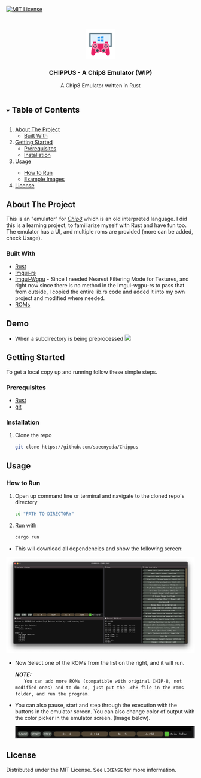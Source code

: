 [![MIT License][license-shield]][license-url]

<!-- PROJECT LOGO -->
<br />
<p align="center">
  <a href="https://github.com/github_username/repo_name">
    <img src="images/logo.png" alt="Logo" width="80" height="80">
  </a>

  <h3 align="center">CHIPPUS - A Chip8 Emulator (WIP)</h3>

  <p align="center">
  A Chip8 Emulator written in Rust
  </p>
</p>



<!-- TABLE OF CONTENTS -->
<details open="open">
  <summary><h2 style="display: inline-block">Table of Contents</h2></summary>
  <ol>
    <li>
      <a href="#about-the-project">About The Project</a>
      <ul>
        <li><a href="#built-with">Built With</a></li>
      </ul>
    </li>
    <li>
      <a href="#getting-started">Getting Started</a>
      <ul>
        <li><a href="#prerequisites">Prerequisites</a></li>
        <li><a href="#installation">Installation</a></li>
      </ul>
    </li>
    <li><a href="#usage">Usage</a></li>
    <ul>
        <li><a href="#how-to-run">How to Run</a></li>
        <li><a href="#example-images">Example Images</a></li>
      </ul>
    <li><a href="#license">License</a></li>
  </ol>
</details>



<!-- ABOUT THE PROJECT -->
## About The Project

This is an "emulator" for <a href="https://en.wikipedia.org/wiki/CHIP-8"><i>Chip8</i></a> which is an old interpreted language. I did this is a learning project,
to familiarize myself with Rust and have fun too. The emulator has a UI, and multiple roms are provided (more can be added, check Usage).


### Built With

* [Rust](https://www.rust-lang.org)
* [Imgui-rs](https://github.com/imgui-rs/imgui-rs)
* [Imgui-Wgpu](https://github.com/Yatekii/imgui-wgpu-rs) - Since I needed Nearest Filtering Mode for Textures, and right now since there is no method in the Imgui-wgpu-rs to pass that from outside, I copied the entire lib.rs code and added it into my own project and modified where needed.
* [ROMs](https://github.com/dmatlack/chip8/tree/master/roms)

## Demo
* When a subdirectory is being preprocessed
  <img src="images/demo.gif">

<!-- GETTING STARTED -->
## Getting Started

To get a local copy up and running follow these simple steps.

### Prerequisites

* [Rust](https://www.rust-lang.org/tools/install)
* [git](https://git-scm.com)

### Installation

1. Clone the repo
   ```sh
   git clone https://github.com/saeenyoda/Chippus
   ```

## Usage

### How to Run
1. Open up command line or terminal and navigate to the cloned repo's directory
   ```sh
   cd "PATH-TO-DIRECTORY"
   ```
2. Run with
   ```sh
   cargo run
   ```

* This will download all dependencies and show the following screen:
<img src="images/main_screen.png">

* Now Select one of the ROMs from the list on the right, and it will run.
    
   ***NOTE:***  
   &nbsp;&nbsp;&nbsp;&nbsp;&nbsp;&nbsp;`You can add more ROMs (compatible with original CHIP-8, not modified ones) and to do so, just put the .ch8 file in the roms folder, and run the program.`
    

* You can also pause, start and step through the execution with the buttons in the emulator screen. You can also change color of output with the color picker
  in the emulator screen. (Image below).
  
  <img src="images/options.png">

<!-- LICENSE -->
## License

Distributed under the MIT License. See `LICENSE` for more information.


<!-- MARKDOWN LINKS & IMAGES -->
<!-- https://www.markdownguide.org/basic-syntax/#reference-style-links -->
[license-shield]: https://img.shields.io/github/license/saeenyoda/Inverted_Indexing?label=license&style=for-the-badge
[license-url]: https://github.com/saeenyoda/Inverted_Indexing/blob/master/LICENSE
